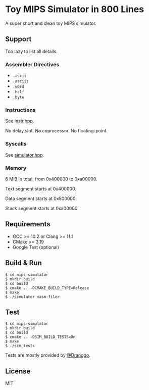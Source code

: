 # Toy MIPS Simulator in 800 Lines

A super short and clean toy MIPS simulator.

## Support

Too lazy to list all details.

### Assembler Directives

- `.ascii`
- `.asciiz`
- `.word`
- `.half`
- `.byte`

### Instructions

See [instr.hpp](/include/instr.hpp).

No delay slot. No coprocessor. No floating-point.

### Syscalls

See [simulator.hpp](/include/simulator.hpp).

### Memory

6 MiB in total, from 0x400000 to 0xa00000.

Text segment starts at 0x400000.

Data segment starts at 0x500000.

Stack segment starts at 0xa00000.

## Requirements

- GCC >= 10.2 or Clang >= 11.1
- CMake >= 3.19
- Google Test (optional)

## Build & Run

```console
$ cd mips-simulator
$ mkdir build
$ cd build
$ cmake .. -DCMAKE_BUILD_TYPE=Release
$ make
$ ./simulator <asm-file>
```

## Test

```console
$ cd mips-simulator
$ mkdir build
$ cd build
$ cmake .. -DSIM_BUILD_TESTS=On
$ make
$ ./sim_tests
```

Tests are mostly provided by [@Dranggo](https://github.com/huhaichuan0704).

## License

MIT
